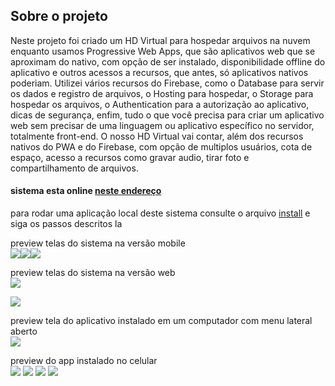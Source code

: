 ## Sobre o projeto

Neste projeto foi criado um HD Virtual para hospedar arquivos na nuvem 
enquanto usamos Progressive Web Apps, que são aplicativos web que se 
aproximam do nativo, com opção de ser instalado, disponibilidade offline 
do aplicativo e outros acessos a recursos, que antes, só aplicativos nativos poderiam. 
Utilizei vários recursos do Firebase, como o Database para servir os dados e registro de arquivos, 
o Hosting para hospedar, o Storage para hospedar os arquivos, o Authentication para a autorização ao
 aplicativo, dicas de segurança, enfim, tudo o que você precisa para criar um aplicativo web sem 
 precisar de uma linguagem ou aplicativo específico no servidor, totalmente front-end. 
 O nosso HD Virtual vai contar, além dos recursos nativos do PWA e do Firebase, com opção de 
 multiplos usuários, cota de espaço, acesso a recursos como gravar audio, tirar foto e 
 compartilhamento de arquivos.

#### sistema esta online [neste endereço](https://pwa-drive-734e0.web.app/)

para rodar uma aplicação local deste sistema consulte o arquivo [install](INSTALL.md) e siga os passos descritos la

preview telas do sistema  na versão mobile  
![](git/mobile.png)![](git/mobile2.png)![](git/mobile3.png)  


preview telas do sistema na versão web  
![](git/web1.png)  

![](git/web2.png)

preview tela do aplicativo instalado em um computador com menu lateral aberto  
![](git/pwa.png)

preview do app instalado no celular  
![](git/app1.png)  ![](git/app2.png)  ![](git/app4.png)  ![](git/app3.png)